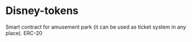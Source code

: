 # Disney-tokens
Smart contract for amusement park (it can be used as ticket system in any place). ERC-20
